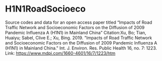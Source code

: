 # H1N1RoadSocioeco
Source codes and data for an open access paper titled “Impacts of Road Traffic Network and Socioeconomic Factors on the Diffusion of 2009 Pandemic Influenza A (H1N1) in Mainland China”
Citation:Xu, Bo; Tian, Huaiyu; Sabel, Clive E.; Xu, Bing. 2019. "Impacts of Road Traffic Network and Socioeconomic Factors on the Diffusion of 2009 Pandemic Influenza A (H1N1) in Mainland China." Int. J. Environ. Res. Public Health 16, no. 7: 1223.
Link: https://www.mdpi.com/1660-4601/16/7/1223/htm
